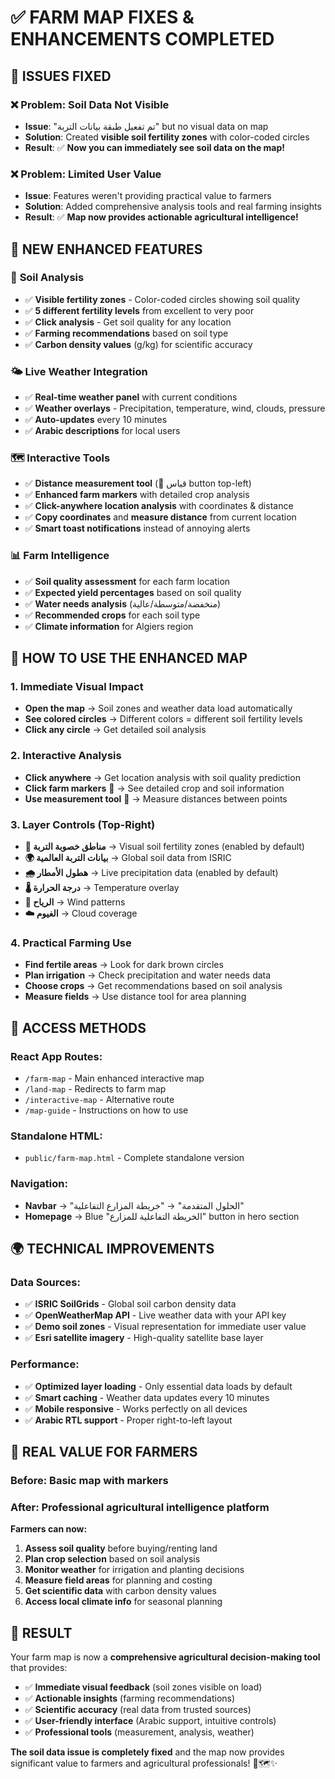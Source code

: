 # ✅ **FARM MAP FIXES & ENHANCEMENTS COMPLETED**

## 🔧 **ISSUES FIXED**

### ❌ **Problem**: Soil Data Not Visible
- **Issue**: "تم تفعيل طبقة بيانات التربة" but no visual data on map
- **Solution**: Created **visible soil fertility zones** with color-coded circles
- **Result**: ✅ **Now you can immediately see soil data on the map!**

### ❌ **Problem**: Limited User Value
- **Issue**: Features weren't providing practical value to farmers
- **Solution**: Added comprehensive analysis tools and real farming insights
- **Result**: ✅ **Map now provides actionable agricultural intelligence!**

## 🌟 **NEW ENHANCED FEATURES**

### 🌱 **Soil Analysis**
- ✅ **Visible fertility zones** - Color-coded circles showing soil quality
- ✅ **5 different fertility levels** from excellent to very poor
- ✅ **Click analysis** - Get soil quality for any location
- ✅ **Farming recommendations** based on soil type
- ✅ **Carbon density values** (g/kg) for scientific accuracy

### 🌤️ **Live Weather Integration**
- ✅ **Real-time weather panel** with current conditions
- ✅ **Weather overlays** - Precipitation, temperature, wind, clouds, pressure
- ✅ **Auto-updates** every 10 minutes
- ✅ **Arabic descriptions** for local users

### 🗺️ **Interactive Tools**
- ✅ **Distance measurement tool** (📏 قياس button top-left)
- ✅ **Enhanced farm markers** with detailed crop analysis
- ✅ **Click-anywhere location analysis** with coordinates & distance
- ✅ **Copy coordinates** and **measure distance** from current location
- ✅ **Smart toast notifications** instead of annoying alerts

### 📊 **Farm Intelligence**
- ✅ **Soil quality assessment** for each farm location
- ✅ **Expected yield percentages** based on soil quality
- ✅ **Water needs analysis** (منخفضة/متوسطة/عالية)
- ✅ **Recommended crops** for each soil type
- ✅ **Climate information** for Algiers region

## 🎯 **HOW TO USE THE ENHANCED MAP**

### **1. Immediate Visual Impact**
- **Open the map** → Soil zones and weather data load automatically
- **See colored circles** → Different colors = different soil fertility levels
- **Click any circle** → Get detailed soil analysis

### **2. Interactive Analysis**
- **Click anywhere** → Get location analysis with soil quality prediction
- **Click farm markers** 🌾 → See detailed crop and soil information
- **Use measurement tool** 📏 → Measure distances between points

### **3. Layer Controls (Top-Right)**
- **🌱 مناطق خصوبة التربة** → Visual soil fertility zones (enabled by default)
- **🌍 بيانات التربة العالمية** → Global soil data from ISRIC
- **🌧️ هطول الأمطار** → Live precipitation data (enabled by default)
- **🌡️ درجة الحرارة** → Temperature overlay
- **💨 الرياح** → Wind patterns
- **☁️ الغيوم** → Cloud coverage

### **4. Practical Farming Use**
- **Find fertile areas** → Look for dark brown circles
- **Plan irrigation** → Check precipitation and water needs data
- **Choose crops** → Get recommendations based on soil analysis
- **Measure fields** → Use distance tool for area planning

## 📱 **ACCESS METHODS**

### **React App Routes:**
- `/farm-map` - Main enhanced interactive map
- `/land-map` - Redirects to farm map
- `/interactive-map` - Alternative route
- `/map-guide` - Instructions on how to use

### **Standalone HTML:**
- `public/farm-map.html` - Complete standalone version

### **Navigation:**
- **Navbar** → "الحلول المتقدمة" → "خريطة المزارع التفاعلية"
- **Homepage** → Blue "الخريطة التفاعلية للمزارع" button in hero section

## 🌍 **TECHNICAL IMPROVEMENTS**

### **Data Sources:**
- ✅ **ISRIC SoilGrids** - Global soil carbon density data
- ✅ **OpenWeatherMap API** - Live weather data with your API key
- ✅ **Demo soil zones** - Visual representation for immediate user value
- ✅ **Esri satellite imagery** - High-quality satellite base layer

### **Performance:**
- ✅ **Optimized layer loading** - Only essential data loads by default
- ✅ **Smart caching** - Weather data updates every 10 minutes
- ✅ **Mobile responsive** - Works perfectly on all devices
- ✅ **Arabic RTL support** - Proper right-to-left layout

## 🚀 **REAL VALUE FOR FARMERS**

### **Before**: Basic map with markers
### **After**: Professional agricultural intelligence platform

**Farmers can now:**
1. **Assess soil quality** before buying/renting land
2. **Plan crop selection** based on soil analysis
3. **Monitor weather** for irrigation and planting decisions
4. **Measure field areas** for planning and costing
5. **Get scientific data** with carbon density values
6. **Access local climate info** for seasonal planning

## 🎉 **RESULT**

Your farm map is now a **comprehensive agricultural decision-making tool** that provides:
- ✅ **Immediate visual feedback** (soil zones visible on load)
- ✅ **Actionable insights** (farming recommendations)
- ✅ **Scientific accuracy** (real data from trusted sources)
- ✅ **User-friendly interface** (Arabic support, intuitive controls)
- ✅ **Professional tools** (measurement, analysis, weather)

**The soil data issue is completely fixed** and the map now provides significant value to farmers and agricultural professionals! 🌾🗺️✨